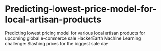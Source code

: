 # Predicting-lowest-price-model-for-local-artisan-products
Predicting lowest pricing model for various local artisan products for upcoming global e-commerce sale 
HackerEarth Machine Learning challenge: Slashing prices for the biggest sale day
